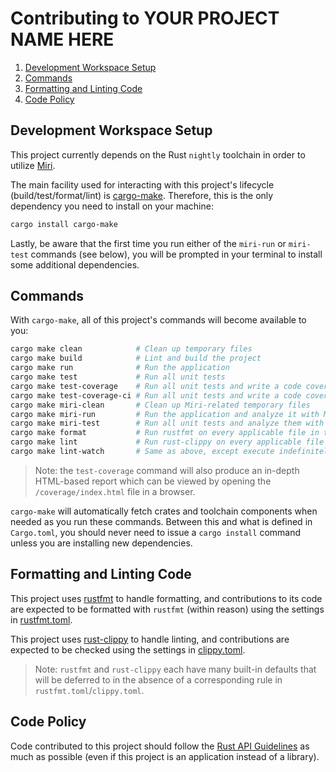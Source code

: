 # Contributing to YOUR PROJECT NAME HERE

1. [Development Workspace Setup](#development-workspace-setup)
2. [Commands](#commands)
3. [Formatting and Linting Code](#formatting-and-linting-code)
4. [Code Policy](#code-policy)

## Development Workspace Setup

This project currently depends on the Rust `nightly` toolchain in order to utilize
[Miri](https://github.com/rust-lang/miri).

The main facility used for interacting with this project's lifecycle (build/test/format/lint) is
[cargo-make](https://sagiegurari.github.io/cargo-make). Therefore, this is the only dependency you
need to install on your machine:

```bash
cargo install cargo-make
```

Lastly, be aware that the first time you run either of the `miri-run` or `miri-test` commands (see
below), you will be prompted in your terminal to install some additional dependencies.

## Commands

With `cargo-make`, all of this project's commands will become available to you:

```bash
cargo make clean            # Clean up temporary files
cargo make build            # Lint and build the project
cargo make run              # Run the application
cargo make test             # Run all unit tests
cargo make test-coverage    # Run all unit tests and write a code coverage report to STDOUT
cargo make test-coverage-ci # Run all unit tests and write a code coverage report to a text file in LCOV format
cargo make miri-clean       # Clean up Miri-related temporary files
cargo make miri-run         # Run the application and analyze it with Miri
cargo make miri-test        # Run all unit tests and analyze them with Miri
cargo make format           # Run rustfmt on every applicable file in the project
cargo make lint             # Run rust-clippy on every applicable file in the project
cargo make lint-watch       # Same as above, except execute indefinitely as a watcher (re-lint whenever files change)
```

>Note: the `test-coverage` command will also produce an in-depth HTML-based report which can be
>viewed by opening the `/coverage/index.html` file in a browser.

`cargo-make` will automatically fetch crates and toolchain components when needed as you run these
commands. Between this and what is defined in `Cargo.toml`, you should never need to issue a
`cargo install` command unless you are installing new dependencies.

## Formatting and Linting Code

This project uses [rustfmt](https://github.com/rust-lang/rustfmt) to handle formatting, and
contributions to its code are expected to be formatted with `rustfmt` (within reason) using the
settings in [rustfmt.toml](rustfmt.toml).

This project uses [rust-clippy](https://github.com/rust-lang/rust-clippy) to handle linting, and
contributions are expected to be checked using the settings in [clippy.toml](clippy.toml).

>Note: `rustfmt` and `rust-clippy` each have many built-in defaults that will be deferred to in the
>absence of a corresponding rule in `rustfmt.toml`/`clippy.toml`.

## Code Policy

Code contributed to this project should follow the
[Rust API Guidelines](https://rust-lang.github.io/api-guidelines/checklist.html) as much as
possible (even if this project is an application instead of a library).

